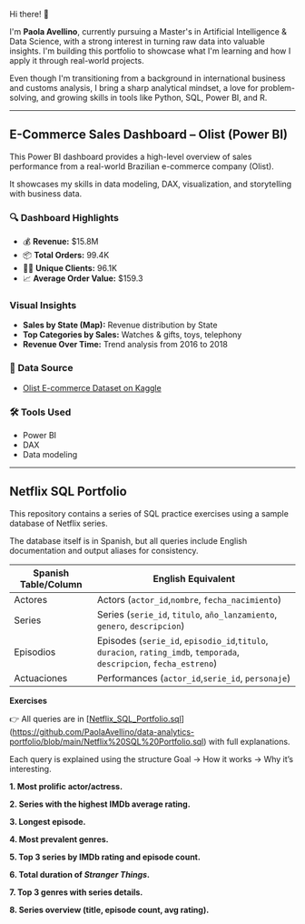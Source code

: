 Hi there! 👋 

I'm **Paola Avellino**, currently pursuing a Master's in Artificial Intelligence & Data Science, with a strong interest in turning raw data into valuable insights. I'm building this portfolio to showcase what I'm learning and how I apply it through real-world projects.

Even though I'm transitioning from a background in international business and customs analysis, I bring a sharp analytical mindset, a love for problem-solving, and growing skills in tools like Python, SQL, Power BI, and R.

---

## E-Commerce Sales Dashboard – Olist (Power BI)

This Power BI dashboard provides a high-level overview of sales performance from a real-world Brazilian e-commerce company (Olist). 

It showcases my skills in data modeling, DAX, visualization, and storytelling with business data.

### 🔍 Dashboard Highlights

- 💰 **Revenue:** $15.8M  
- 📦 **Total Orders:** 99.4K  
- 🧑‍💼 **Unique Clients:** 96.1K  
- 📈 **Average Order Value:** $159.3

### Visual Insights

- **Sales by State (Map):** Revenue distribution by State
- **Top Categories by Sales:** Watches & gifts, toys, telephony  
- **Revenue Over Time:** Trend analysis from 2016 to 2018

### 📁 Data Source
- [Olist E-commerce Dataset on Kaggle](https://www.kaggle.com/datasets/olistbr/brazilian-ecommerce)

### 🛠️ Tools Used
- Power BI
- DAX 
- Data modeling

---

## Netflix SQL Portfolio

This repository contains a series of SQL practice exercises using a sample database of Netflix series.

The database itself is in Spanish, but all queries include English documentation and output aliases for consistency.


| Spanish Table/Column | English Equivalent                                         |
| -------------------- | ---------------------------------------------------------- |
| Actores              | Actors (`actor_id`,`nombre`, `fecha_nacimiento`)                              |
| Series               | Series (`serie_id`, `titulo`, `año_lanzamiento`, `genero`, `descripcion`) |
| Episodios            | Episodes (`serie_id`, `episodio_id`,`titulo`, `duracion`, `rating_imdb`, `temporada`, `descripcion`, `fecha_estreno`)        |
| Actuaciones          | Performances (`actor_id`,`serie_id`, `personaje`)              |

**Exercises**

👉 All queries are in [[Netflix_SQL_Portfolio.sql](Netflix_SQL_Portfolio.sql)](https://github.com/PaolaAvellino/data-analytics-portfolio/blob/main/Netflix%20SQL%20Portfolio.sql) with full explanations.  

Each query is explained using the structure Goal → How it works → Why it’s interesting.

**1. Most prolific actor/actress.**

**2. Series with the highest IMDb average rating.**

**3. Longest episode.**

**4. Most prevalent genres.**

**5. Top 3 series by IMDb rating and episode count.**

**6. Total duration of *Stranger Things*.**

**7. Top 3 genres with series details.**

**8. Series overview (title, episode count, avg rating).**



